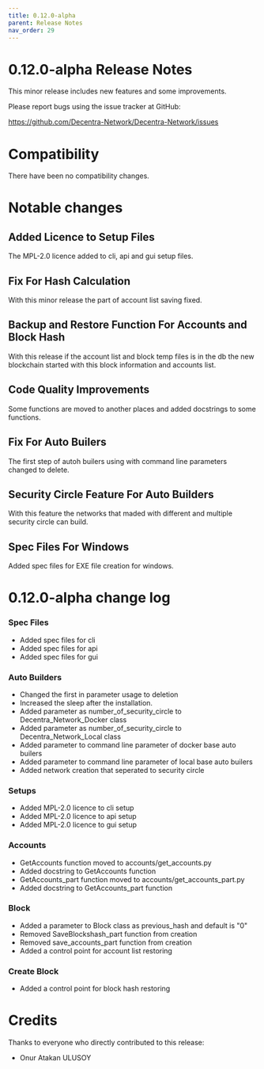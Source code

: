 ```yaml
---
title: 0.12.0-alpha
parent: Release Notes
nav_order: 29
---
```


# 0.12.0-alpha Release Notes

This minor release includes new features and some improvements.

Please report bugs using the issue tracker at GitHub:

<https://github.com/Decentra-Network/Decentra-Network/issues>

# Compatibility

There have been no compatibility changes.

# Notable changes

## Added Licence to Setup Files

The MPL-2.0 licence added to cli, api and gui setup files.

## Fix For Hash Calculation

With this minor release the part of account list saving fixed.

## Backup and Restore Function For Accounts and Block Hash

With this release if the account list and block temp files is
in the db the new blockchain started with this block information
and accounts list.

## Code Quality Improvements

Some functions are moved to another places and added docstrings
to some functions.

## Fix For Auto Builers

The first step of autoh builers using with command line parameters
changed to delete.

## Security Circle Feature For Auto Builders

With this feature the networks that maded with different and multiple
security circle can build.

## Spec Files For Windows

Added spec files for EXE file creation for windows.

# 0.12.0-alpha change log

### Spec Files

- Added spec files for cli
- Added spec files for api
- Added spec files for gui

### Auto Builders

- Changed the first in parameter usage to deletion
- Increased the sleep after the installation.
- Added parameter as number_of_security_circle to Decentra_Network_Docker class
- Added parameter as number_of_security_circle to Decentra_Network_Local class
- Added parameter to command line parameter of docker base auto builers
- Added parameter to command line parameter of local base auto builers
- Added network creation that seperated to security circle

### Setups

- Added MPL-2.0 licence to cli setup
- Added MPL-2.0 licence to api setup
- Added MPL-2.0 licence to gui setup

### Accounts

- GetAccounts function moved to accounts/get_accounts.py
- Added docstring to GetAccounts function
- GetAccounts_part function moved to accounts/get_accounts_part.py
- Added docstring to GetAccounts_part function

### Block

- Added a parameter to Block class as previous_hash and default is "0"
- Removed SaveBlockshash_part function from creation
- Removed save_accounts_part function from creation
- Added a control point for account list restoring

### Create Block

- Added a control point for block hash restoring

# Credits

Thanks to everyone who directly contributed to this release:

- Onur Atakan ULUSOY
